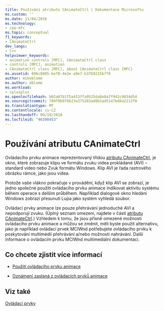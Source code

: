```yaml
---
title: Používání atributu CAnimateCtrl | Dokumentace Microsoftu
ms.custom: ''
ms.date: 11/04/2016
ms.technology:
- cpp-mfc
ms.topic: conceptual
f1_keywords:
- CAnimateCtrl
dev_langs:
- C++
helpviewer_keywords:
- animation controls [MFC], CAnimateCtrl class
- controls [MFC], animation
- CAnimateCtrl class [MFC], about CAnimateCtrl class [MFC]
ms.assetid: 696c0805-bef0-4e2e-a9e7-b37b9215b7f0
author: mikeblome
ms.author: mblome
ms.workload:
- cplusplus
ms.openlocfilehash: b02a07b1f5a433ffa9525da8e8a7f942c9034d54
ms.sourcegitcommit: 799f9b976623a375203ad8b2ad5147bd6a2212f0
ms.translationtype: MT
ms.contentlocale: cs-CZ
ms.lasthandoff: 09/19/2018
ms.locfileid: "46398453"
---
```

# <a name="using-canimatectrl"></a>Používání atributu CAnimateCtrl

Ovládacího prvku animace reprezentovaný třídou [atributu CAnimateCtrl](../mfc/reference/canimatectrl-class.md), je okno, které zobrazuje klipu ve formátu zvuku videa prokládané (AVI) – standard video nebo Zvuk formátu Windows. Klip AVI je řada rastrového obrázku rámce, jako jsou videa.

Protože vaše vlákno pokračuje v provádění, když klip AVI se zobrazí, je jedno společné použití ovládacího prvku animace indikovat aktivitu systému během operace s delším průběhem. Například dialogové okno hledání Windows zobrazí přesunutí Lupa jako systém vyhledá soubor.

Ovládací prvky animace lze pouze přehrávání jednoduché AVI a nepodporují zvuku. (Úplný seznam omezení, najdete v části [atributu CAnimateCtrl](../mfc/reference/canimatectrl-class.md).) Vzhledem k tomu, že jsou přísně omezené možnosti ovládacího prvku animace a můžou se změnit, měli byste použít alternativu, jako je například ovládací prvek MCIWnd potřebujete ovládacího prvku k poskytování multimédií přehrávání a/nebo možnosti nahrávání. Další informace o ovládacím prvku MCIWnd multimediální dokumentaci.

## <a name="what-do-you-want-to-know-more-about"></a>Co chcete zjistit více informací

- [Použití ovládacího prvku animace](../mfc/using-an-animation-control.md)

- [Oznámení zaslaná z ovládacích prvků animace](../mfc/notifications-sent-by-animation-controls.md)

## <a name="see-also"></a>Viz také

[Ovládací prvky](../mfc/controls-mfc.md)

